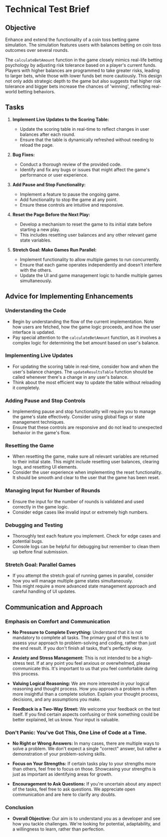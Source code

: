 # Technical Test Brief

## Objective

Enhance and extend the functionality of a coin toss betting game simulation. The simulation features users with balances betting on coin toss outcomes over several rounds.

The `calculateBetAmount` function in the game closely mimics real-life betting psychology by adjusting risk tolerance based on a player's current funds. Players with higher balances are programmed to take greater risks, leading to larger bets, while those with lower funds bet more cautiously. This design not only adds strategic depth to the game but also suggests that higher risk tolerance and bigger bets increase the chances of 'winning', reflecting real-world betting behaviors.

## Tasks

1. **Implement Live Updates to the Scoring Table:**

   - Update the scoring table in real-time to reflect changes in user balances after each round.
   - Ensure that the table is dynamically refreshed without needing to reload the page.

2. **Bug Fixes:**

   - Conduct a thorough review of the provided code.
   - Identify and fix any bugs or issues that might affect the game's performance or user experience.

3. **Add Pause and Stop Functionality:**

   - Implement a feature to pause the ongoing game.
   - Add functionality to stop the game at any point.
   - Ensure these controls are intuitive and responsive.

4. **Reset the Page Before the Next Play:**

   - Develop a mechanism to reset the game to its initial state before starting a new play.
   - This includes resetting user balances and any other relevant game state variables.

5. **Stretch Goal: Make Games Run Parallel:**
   - Implement functionality to allow multiple games to run concurrently.
   - Ensure that each game operates independently and doesn't interfere with the others.
   - Update the UI and game management logic to handle multiple games simultaneously.

## Advice for Implementing Enhancements

### Understanding the Code

- Begin by understanding the flow of the current implementation. Note how users are fetched, how the game logic proceeds, and how the user interface is updated.
- Pay special attention to the `calculateBetAmount` function, as it involves a complex logic for determining the bet amount based on user's balance.

### Implementing Live Updates

- For updating the scoring table in real-time, consider how and when the user's balance changes. The `updateResultsTable` function should be called whenever there's a change in any user's balance.
- Think about the most efficient way to update the table without reloading it completely.

### Adding Pause and Stop Controls

- Implementing pause and stop functionality will require you to manage the game's state effectively. Consider using global flags or state management techniques.
- Ensure that these controls are responsive and do not lead to unexpected behavior in the game's flow.

### Resetting the Game

- When resetting the game, make sure all relevant variables are returned to their initial state. This might include resetting user balances, clearing logs, and resetting UI elements.
- Consider the user experience when implementing the reset functionality. It should be smooth and clear to the user that the game has been reset.

### Managing Input for Number of Rounds

- Ensure the input for the number of rounds is validated and used correctly in the game logic.
- Consider edge cases like invalid input or extremely high numbers.

### Debugging and Testing

- Thoroughly test each feature you implement. Check for edge cases and potential bugs.
- Console logs can be helpful for debugging but remember to clean them up before final submission.

### Stretch Goal: Parallel Games

- If you attempt the stretch goal of running games in parallel, consider how you will manage multiple game states simultaneously.
- This might require a more advanced state management approach and careful handling of UI updates.

## Communication and Approach

### Emphasis on Comfort and Communication

- **No Pressure to Complete Everything:** Understand that it is not mandatory to complete all tasks. The primary goal of this test is to assess your approach to problem-solving and coding, rather than just the end result. If you don't finish all tasks, that's perfectly okay.

- **Anxiety and Stress Management:** This is not intended to be a high-stress test. If at any point you feel anxious or overwhelmed, please communicate this. It's important to us that you feel comfortable during this process.

- **Valuing Logical Reasoning:** We are more interested in your logical reasoning and thought process. How you approach a problem is often more insightful than a complete solution. Explain your thought process, decisions, and any assumptions you make.

- **Feedback is a Two-Way Street:** We welcome your feedback on the test itself. If you find certain aspects confusing or think something could be better explained, let us know. Your input is valuable.

### Don't Panic: You've Got This, One Line of Code at a Time.

- **No Right or Wrong Answers:** In many cases, there are multiple ways to solve a problem. We don't expect a single "correct" answer, but rather a demonstration of your problem-solving skills.

- **Focus on Your Strengths:** If certain tasks play to your strengths more than others, feel free to focus on those. Showcasing your strengths is just as important as identifying areas for growth.

- **Encouragement to Ask Questions:** If you're uncertain about any aspect of the tasks, feel free to ask questions. We appreciate open communication and are here to clarify any doubts.

### Conclusion

- **Overall Objective:** Our aim is to understand you as a developer and see how you tackle challenges. We're looking for potential, adaptability, and a willingness to learn, rather than perfection.
